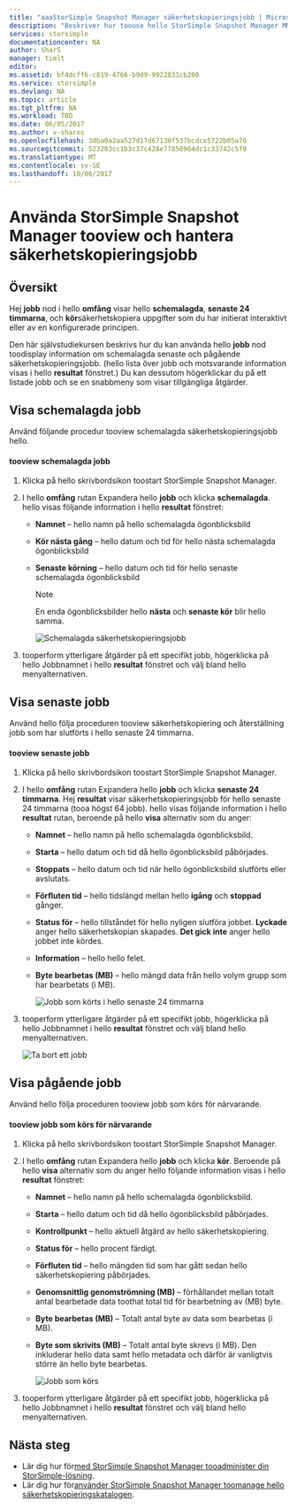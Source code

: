 ```yaml
---
title: "aaaStorSimple Snapshot Manager säkerhetskopieringsjobb | Microsoft Docs"
description: "Beskriver hur toouse hello StorSimple Snapshot Manager MMC snapin-modulen tooview och hantera schemalagda pågående och slutförda säkerhetskopieringsjobb."
services: storsimple
documentationcenter: NA
author: SharS
manager: timlt
editor: 
ms.assetid: bf4dcff6-c819-4766-b9d9-9922831cb200
ms.service: storsimple
ms.devlang: NA
ms.topic: article
ms.tgt_pltfrm: NA
ms.workload: TBD
ms.date: 06/05/2017
ms.author: v-sharos
ms.openlocfilehash: 3dba0a2aa527d17d67130f537bcdce5722b05a76
ms.sourcegitcommit: 523283cc1b3c37c428e77850964dc1c33742c5f0
ms.translationtype: MT
ms.contentlocale: sv-SE
ms.lasthandoff: 10/06/2017
---
```

# <a name="use-storsimple-snapshot-manager-tooview-and-manage-backup-jobs"></a>Använda StorSimple Snapshot Manager tooview och hantera säkerhetskopieringsjobb

## <a name="overview"></a>Översikt
Hej **jobb** nod i hello **omfång** visar hello **schemalagda**, **senaste 24 timmarna**, och **kör**säkerhetskopiera uppgifter som du har initierat interaktivt eller av en konfigurerade principen. 

Den här självstudiekursen beskrivs hur du kan använda hello **jobb** nod toodisplay information om schemalagda senaste och pågående säkerhetskopieringsjobb. (hello lista över jobb och motsvarande information visas i hello **resultat** fönstret.) Du kan dessutom högerklickar du på ett listade jobb och se en snabbmeny som visar tillgängliga åtgärder.

## <a name="view-scheduled-jobs"></a>Visa schemalagda jobb
Använd följande procedur tooview schemalagda säkerhetskopieringsjobb hello.

#### <a name="tooview-scheduled-jobs"></a>tooview schemalagda jobb
1. Klicka på hello skrivbordsikon toostart StorSimple Snapshot Manager. 
2. I hello **omfång** rutan Expandera hello **jobb** och klicka **schemalagda**. hello visas följande information i hello **resultat** fönstret:
   
   * **Namnet** – hello namn på hello schemalagda ögonblicksbild
   * **Kör nästa gång** – hello datum och tid för hello nästa schemalagda ögonblicksbild
   * **Senaste körning** – hello datum och tid för hello senaste schemalagda ögonblicksbild
     
     > [!NOTE]
     > En enda ögonblicksbilder hello **nästa** och **senaste kör** blir hello samma.
     
     ![Schemalagda säkerhetskopieringsjobb](./media/storsimple-snapshot-manager-manage-backup-jobs/HCS_SSM_Jobs_scheduled.png) 
3. tooperform ytterligare åtgärder på ett specifikt jobb, högerklicka på hello Jobbnamnet i hello **resultat** fönstret och välj bland hello menyalternativen.

## <a name="view-recent-jobs"></a>Visa senaste jobb
Använd hello följa proceduren tooview säkerhetskopiering och återställning jobb som har slutförts i hello senaste 24 timmarna.

#### <a name="tooview-recent-jobs"></a>tooview senaste jobb
1. Klicka på hello skrivbordsikon toostart StorSimple Snapshot Manager.
2. I hello **omfång** rutan Expandera hello **jobb** och klicka **senaste 24 timmarna**. Hej **resultat** visar säkerhetskopieringsjobb för hello senaste 24 timmarna (tooa högst 64 jobb). hello visas följande information i hello **resultat** rutan, beroende på hello **visa** alternativ som du anger:
   
   * **Namnet** – hello namn på hello schemalagda ögonblicksbild.
   * **Starta** – hello datum och tid då hello ögonblicksbild påbörjades.
   * **Stoppats** – hello datum och tid när hello ögonblicksbild slutförts eller avslutats.
   * **Förfluten tid** – hello tidslängd mellan hello **igång** och **stoppad** gånger.
   * **Status för** – hello tillståndet för hello nyligen slutföra jobbet. **Lyckade** anger hello säkerhetskopian skapades. **Det gick inte** anger hello jobbet inte kördes.
   * **Information** – hello hello felet.
   * **Byte bearbetas (MB)** – hello mängd data från hello volym grupp som har bearbetats (i MB). 
     
     ![Jobb som körts i hello senaste 24 timmarna](./media/storsimple-snapshot-manager-manage-backup-jobs/HCS_SSM_Jobs_Last_24_hours.png) 
3. tooperform ytterligare åtgärder på ett specifikt jobb, högerklicka på hello Jobbnamnet i hello **resultat** fönstret och välj bland hello menyalternativen.
   
    ![Ta bort ett jobb](./media/storsimple-snapshot-manager-manage-backup-catalog/HCS_SSM_Delete_backup.png)

## <a name="view-currently-running-jobs"></a>Visa pågående jobb
Använd hello följa proceduren tooview jobb som körs för närvarande.

#### <a name="tooview-currently-running-jobs"></a>tooview jobb som körs för närvarande
1. Klicka på hello skrivbordsikon toostart StorSimple Snapshot Manager.
2. I hello **omfång** rutan Expandera hello **jobb** och klicka **kör**. Beroende på hello **visa** alternativ som du anger hello följande information visas i hello **resultat** fönstret:
   
   * **Namnet** – hello namn på hello schemalagda ögonblicksbild.
   * **Starta** – hello datum och tid då hello ögonblicksbild påbörjades.
   * **Kontrollpunkt** – hello aktuell åtgärd av hello säkerhetskopiering.
   * **Status för** – hello procent färdigt.
   * **Förfluten tid** – hello mängden tid som har gått sedan hello säkerhetskopiering påbörjades. 
   * **Genomsnittlig genomströmning (MB)** – förhållandet mellan totalt antal bearbetade data toothat total tid för bearbetning av (MB) byte.
   * **Byte bearbetas (MB)** – Totalt antal byte av data som bearbetas (i MB).
   * **Byte som skrivits (MB)** – Totalt antal byte skrevs (i MB). Den inkluderar hello data samt hello metadata och därför är vanligtvis större än hello byte bearbetas.
     
     ![Jobb som körs](./media/storsimple-snapshot-manager-manage-backup-jobs/HCS_SSM_Jobs_running.png)
3. tooperform ytterligare åtgärder på ett specifikt jobb, högerklicka på hello Jobbnamnet i hello **resultat** fönstret och välj bland hello menyalternativen.

## <a name="next-steps"></a>Nästa steg
* Lär dig hur för[med StorSimple Snapshot Manager tooadminister din StorSimple-lösning](storsimple-snapshot-manager-admin.md).
* Lär dig hur för[använder StorSimple Snapshot Manager toomanage hello säkerhetskopieringskatalogen](storsimple-snapshot-manager-manage-backup-catalog.md).

